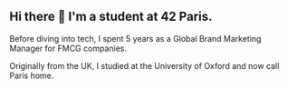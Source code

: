 ## Hi there 👋 I'm a student at 42 Paris.

<!--
**047cburgess/047cburgess** is a ✨ _special_ ✨ repository because its `README.md` (this file) appears on your GitHub profile.

Here are some ideas to get you started:

- 🔭 I’m currently working on ...
- 🌱 I’m currently learning ...
- 👯 I’m looking to collaborate on ...
- 🤔 I’m looking for help with ...
- 💬 Ask me about ...
- 📫 How to reach me: ...
- 😄 Pronouns: ...
- ⚡ Fun fact: ...
-->
Before diving into tech, I spent 5 years as a Global Brand Marketing Manager for FMCG companies.

Originally from the UK, I studied at the University of Oxford and now call Paris home.


